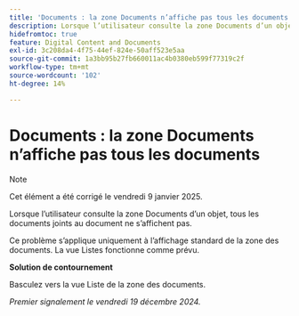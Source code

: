 ```yaml
---
title: 'Documents : la zone Documents n’affiche pas tous les documents'
description: Lorsque l’utilisateur consulte la zone Documents d’un objet, tous les documents joints au document ne s’affichent pas. Une solution de contournement est disponible.
hidefromtoc: true
feature: Digital Content and Documents
exl-id: 3c208da4-4f75-44ef-824e-50aff523e5aa
source-git-commit: 1a3bb95b27fb660011ac4b0380eb599f77319c2f
workflow-type: tm+mt
source-wordcount: '102'
ht-degree: 14%

---
```


# Documents : la zone Documents n’affiche pas tous les documents

>[!NOTE]
>
>Cet élément a été corrigé le vendredi 9 janvier 2025.

Lorsque l’utilisateur consulte la zone Documents d’un objet, tous les documents joints au document ne s’affichent pas.

Ce problème s’applique uniquement à l’affichage standard de la zone des documents. La vue Listes fonctionne comme prévu.

**Solution de contournement**

Basculez vers la vue Liste de la zone des documents.

_Premier signalement le vendredi 19 décembre 2024._
